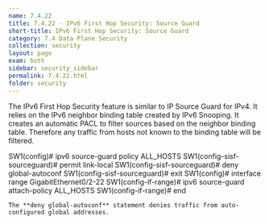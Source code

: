 ```yaml
---
name: 7.4.22
title: 7.4.22 - IPv6 First Hop Security: Source Guard
short-title: IPv6 First Hop Security: Source Guard
category: 7.4 Data Plane Security
collection: security
layout: page
exam: both
sidebar: security_sidebar
permalink: 7.4.22.html
folder: security
---
```

The IPv6 First Hop Security feature is similar to IP Source Guard for IPv4. It relies on the IPv6 neighbor binding table created by IPv6 Snooping. It creates an automatic PACL to filter sources based on the neighbor binding table. Therefore any traffic from hosts not known to the binding table will be filtered.

SW1(config)# ipv6 source-guard policy ALL_HOSTS
SW1(config-sisf-sourceguard)# permit link-local
SW1(config-sisf-sourceguard)# deny global-autoconf
SW1(config-sisf-sourceguard)# exit
SW1(config)# interface range GigabitEthernet0/2-22
SW1(config-if-range)# ipv6 source-guard attach-policy ALL_HOSTS
SW1(config-if-range)# end
```
The **deny global-autoconf** statement denies traffic from auto-configured global addresses.